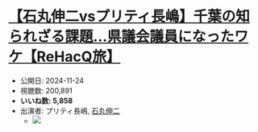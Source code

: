 # [【石丸伸二vsプリティ長嶋】千葉の知られざる課題…県議会議員になったワケ【ReHacQ旅】](https://www.youtube.com/watch?v=sbWfAdWdUjU)
-   公開日: 2024-11-24
-   視聴数: 200,891
-   **いいね数: 5,858**
-   出演者: プリティ長嶋, [石丸伸二](/rehacq_fan/people/石丸伸二 "wikilink")
    - [![](https://img.youtube.com/vi/sbWfAdWdUjU/hqdefault.jpg)](https://www.youtube.com/watch?v=sbWfAdWdUjU)
